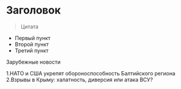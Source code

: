 # **З**а**г**о**л**о**в**о**к**

>Цитата

- Первый пункт
- Второй пункт
- Третий пункт

Зарубежные новости

1.НАТО и США укрепят обороноспособность Балтийского региона
2.Взрывы в Крыму: халатность, диверсия или атака ВСУ?